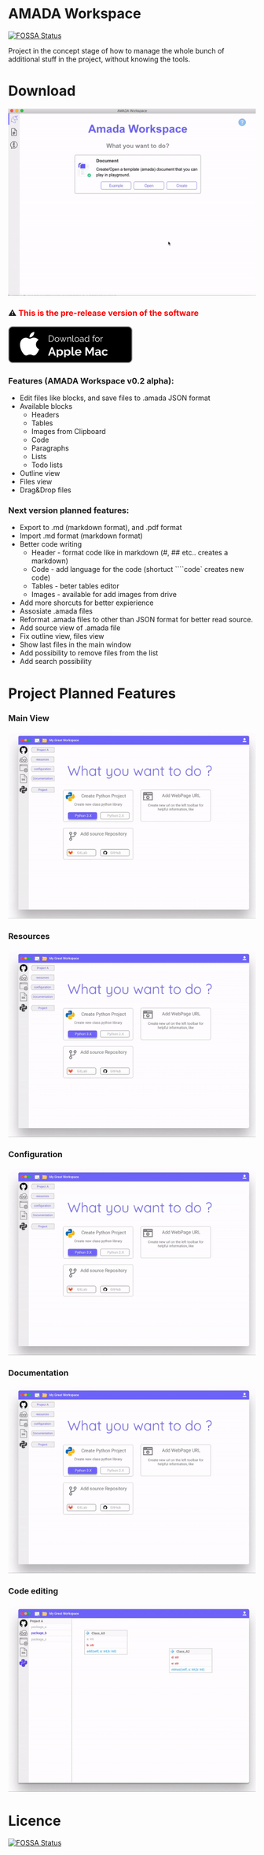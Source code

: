 # AMADA Workspace

[![FOSSA Status](https://app.fossa.io/api/projects/git%2Bgithub.com%2Falexiej%2Famada-workspace.svg?type=shield)](https://app.fossa.io/projects/git%2Bgithub.com%2Falexiej%2Famada-workspace?ref=badge_shield)

Project in the concept stage of how to manage the whole bunch of additional stuff in the project, without knowing the tools.

# Download 



![assets/amada-view.gif](assets/amada-view.gif)

### ⚠ <span style="color:red">This is the pre-release version of the software</span>

[![download for mac](assets/download-mac.png)](https://github.com/alexiej/amada-workspace/releases/download/alpha-01/amada-workspace-0.1.0.dmg)

### Features (AMADA Workspace v0.2 alpha):

* Edit files like blocks, and save files to .amada JSON format
* Available blocks
  * Headers
  * Tables
  * Images from Clipboard
  * Code
  * Paragraphs
  * Lists
  * Todo lists
* Outline view
* Files view
* Drag&Drop files

### Next version planned features:

* Export to .md (markdown format), and .pdf format
* Import .md format (markdown format)
* Better code writing
  * Header - format code like in markdown (#, ## etc.. creates a markdown)
  * Code - add language for the code (shortuct ````code` creates new code)
  * Tables - beter tables editor
  * Images - available for add images from drive
* Add more shorcuts for better expierience
* Assosiate .amada files
* Reformat .amada files to other than JSON format for better read source.
* Add source view of .amada file
* Fix outline view, files view
* Show last files in the main window
* Add possibility to remove files from the list
* Add search possibility

# Project Planned Features

### Main View

![image-20191115212213308](assets/main-view.gif)

### Resources

![image-20191115212213308](assets/main-resources.gif)

### Configuration

![image-20191115212213308](assets/main-configuration.gif)

### Documentation

![image-20191115212213308](assets/main-documentation.gif)

### Code editing 

![image-20191115212213308](assets/main-code.gif)



# Licence

[![FOSSA Status](https://app.fossa.io/api/projects/git%2Bgithub.com%2Falexiej%2Famada-workspace.svg?type=large)](https://app.fossa.io/projects/git%2Bgithub.com%2Falexiej%2Famada-workspace?ref=badge_large)


